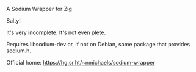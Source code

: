 A Sodium Wrapper for Zig

Salty!

It's very incomplete. It's not even plete.

Requires libsodium-dev or, if not on Debian, some package that
provides sodium.h.

Official home: https://hg.sr.ht/~nmichaels/sodium-wrapper
